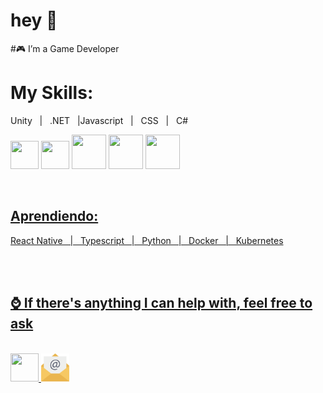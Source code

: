 # hey 👋

#🎮 I’m a Game Developer

# My Skills:
Unity&nbsp;&nbsp;&nbsp;|&nbsp;&nbsp;&nbsp;.NET&nbsp;&nbsp;&nbsp;|Javascript&nbsp;&nbsp;&nbsp;|&nbsp;&nbsp;&nbsp;CSS&nbsp;&nbsp;&nbsp;|&nbsp;&nbsp;&nbsp;C#&nbsp;&nbsp;&nbsp;

<a href="https://dotnet.microsoft.com/en-us/learn/dotnet/what-is-dotnet"><img src="https://mennankose.com/content/images/size/w1000/2019/09/netcore.png"  height="45" width="45"></a>
<a href="https://unity.com/"><img src="https://yt3.googleusercontent.com/dBwhvX2iF121h0UWumMKi5_4cPclBTKIdIm3KM9KroRUcLWrLkppDf67dIDH-i_YrBAupazR=s900-c-k-c0x00ffffff-no-rj"  height="45" width="45"></a>
<a href="https://developer.mozilla.org/en-US/docs/Web/JavaScript"><img src="https://raw.githubusercontent.com/yurijserrano/Github-Profile-Readme-Logos/master/programming%20languages/javascript.svg"  height="55" width="55" ></a>
<a href="https://developer.mozilla.org/es-US/docs/Web/CSS"><img src="https://raw.githubusercontent.com/yurijserrano/Github-Profile-Readme-Logos/master/others/css.svg"  height="55" width="55" ></a>
<a href="https://developer.mozilla.org/es-US/docs/Web/HTML"><img src="https://raw.githubu5sercontent.com/yurijserrano/Github-Profile-Readme-Logos/master/others/html.svg"  height="55" width="55" >


<br/>

## Aprendiendo:	
React Native&nbsp;&nbsp;&nbsp;|&nbsp;&nbsp;&nbsp;Typescript&nbsp;&nbsp;&nbsp;|&nbsp;&nbsp;&nbsp;Python&nbsp;&nbsp;&nbsp;|&nbsp;&nbsp;&nbsp;Docker&nbsp;&nbsp;&nbsp;|&nbsp;&nbsp;&nbsp;Kubernetes


<br/><br/>

## ⌚ If there's anything I can help with, feel free to ask
<br/>
<a href=https://www.linkedin.com/in/talha-doğan-820a081b1/"><img src="https://upload.wikimedia.org/wikipedia/commons/thumb/c/ca/LinkedIn_logo_initials.png/900px-LinkedIn_logo_initials.png" height="45" width="45" >
<a href="mailto:tdogan181@gmail.com"><img src="https://raw.githubusercontent.com/triciopa/triciopa/main/logos/others/email.svg"  height="45" width="45" ></a>



<!--

Here are some ideas to get you started:

- 🔭 I’m currently working on ...
- 🌱 I’m currently learning ...
- 👯 I’m looking to collaborate on ...
- 🤔 I’m looking for help with ...
- 💬 Ask me about ...
- 📫 How to reach me: ...
- 😄 Pronouns: ...
- ⚡ Fun fact: ...
-->
